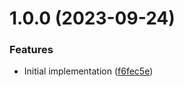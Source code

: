 # 1.0.0 (2023-09-24)


### Features

* Initial implementation ([f6fec5e](https://github.com/oblakhost/whmcs-utils/commit/f6fec5e436408586e82b5202d869344ff5cd77c0))
